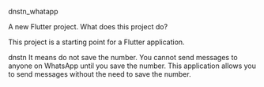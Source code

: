 dnstn_whatapp

A new Flutter project.
What does this project do?

This project is a starting point for a Flutter application.

dnstn It means do not save the number. You cannot send messages to anyone on WhatsApp until you save the number. This application allows you to send messages without the need to save the number.